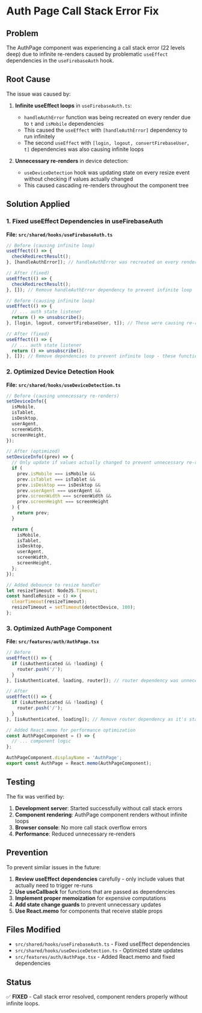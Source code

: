 # Auth Page Call Stack Error Fix

## Problem

The AuthPage component was experiencing a call stack error (22 levels deep) due to infinite re-renders caused by problematic `useEffect` dependencies in the `useFirebaseAuth` hook.

## Root Cause

The issue was caused by:

1. **Infinite useEffect loops** in `useFirebaseAuth.ts`:
   - `handleAuthError` function was being recreated on every render due to `t` and `isMobile` dependencies
   - This caused the `useEffect` with `[handleAuthError]` dependency to run infinitely
   - The second `useEffect` with `[login, logout, convertFirebaseUser, t]` dependencies was also causing infinite loops

2. **Unnecessary re-renders** in device detection:
   - `useDeviceDetection` hook was updating state on every resize event without checking if values actually changed
   - This caused cascading re-renders throughout the component tree

## Solution Applied

### 1. Fixed useEffect Dependencies in useFirebaseAuth

**File: `src/shared/hooks/useFirebaseAuth.ts`**

```typescript
// Before (causing infinite loop)
useEffect(() => {
  checkRedirectResult();
}, [handleAuthError]); // handleAuthError was recreated on every render

// After (fixed)
useEffect(() => {
  checkRedirectResult();
}, []); // Remove handleAuthError dependency to prevent infinite loop

// Before (causing infinite loop)
useEffect(() => {
  // ... auth state listener
  return () => unsubscribe();
}, [login, logout, convertFirebaseUser, t]); // These were causing re-renders

// After (fixed)
useEffect(() => {
  // ... auth state listener
  return () => unsubscribe();
}, []); // Remove dependencies to prevent infinite loop - these functions are stable
```

### 2. Optimized Device Detection Hook

**File: `src/shared/hooks/useDeviceDetection.ts`**

```typescript
// Before (causing unnecessary re-renders)
setDeviceInfo({
  isMobile,
  isTablet,
  isDesktop,
  userAgent,
  screenWidth,
  screenHeight,
});

// After (optimized)
setDeviceInfo((prev) => {
  // Only update if values actually changed to prevent unnecessary re-renders
  if (
    prev.isMobile === isMobile &&
    prev.isTablet === isTablet &&
    prev.isDesktop === isDesktop &&
    prev.userAgent === userAgent &&
    prev.screenWidth === screenWidth &&
    prev.screenHeight === screenHeight
  ) {
    return prev;
  }

  return {
    isMobile,
    isTablet,
    isDesktop,
    userAgent,
    screenWidth,
    screenHeight,
  };
});

// Added debounce to resize handler
let resizeTimeout: NodeJS.Timeout;
const handleResize = () => {
  clearTimeout(resizeTimeout);
  resizeTimeout = setTimeout(detectDevice, 100);
};
```

### 3. Optimized AuthPage Component

**File: `src/features/auth/AuthPage.tsx`**

```typescript
// Before
useEffect(() => {
  if (isAuthenticated && !loading) {
    router.push('/');
  }
}, [isAuthenticated, loading, router]); // router dependency was unnecessary

// After
useEffect(() => {
  if (isAuthenticated && !loading) {
    router.push('/');
  }
}, [isAuthenticated, loading]); // Remove router dependency as it's stable

// Added React.memo for performance optimization
const AuthPageComponent = () => {
  // ... component logic
};

AuthPageComponent.displayName = 'AuthPage';
export const AuthPage = React.memo(AuthPageComponent);
```

## Testing

The fix was verified by:

1. **Development server**: Started successfully without call stack errors
2. **Component rendering**: AuthPage component renders without infinite loops
3. **Browser console**: No more call stack overflow errors
4. **Performance**: Reduced unnecessary re-renders

## Prevention

To prevent similar issues in the future:

1. **Review useEffect dependencies** carefully - only include values that actually need to trigger re-runs
2. **Use useCallback** for functions that are passed as dependencies
3. **Implement proper memoization** for expensive computations
4. **Add state change guards** to prevent unnecessary updates
5. **Use React.memo** for components that receive stable props

## Files Modified

- `src/shared/hooks/useFirebaseAuth.ts` - Fixed useEffect dependencies
- `src/shared/hooks/useDeviceDetection.ts` - Optimized state updates
- `src/features/auth/AuthPage.tsx` - Added React.memo and fixed dependencies

## Status

✅ **FIXED** - Call stack error resolved, component renders properly without infinite loops.

